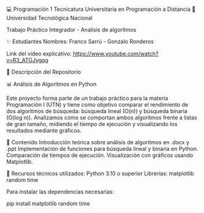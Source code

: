 💻 Programación 1
Tecnicatura Universitaria en Programación a Distancia
📍 Universidad Tecnológica Nacional

Trabajo Práctico Integrador - Analisis de algoritmos

✨ Estudiantes
Nombres: Franco Sarrú - Gonzalo Ronderos


Link del vídeo explicativo:
https://www.youtube.com/watch?v=R3_ATGJvgqg

📂 Descripción del Repositorio

📊 Análisis de Algoritmos en Python

Este proyecto forma parte de un trabajo práctico para la materia Programación I (UTN) y tiene como objetivo comparar el rendimiento de dos algoritmos de búsqueda: búsqueda lineal (O(n)) y búsqueda binaria (O(log n)). 
Analizamos cómo se comportan ambos algoritmos frente a listas de gran tamaño, midiendo el tiempo de ejecución y visualizando los resultados mediante gráficos.

🧠 Contenido
Introducción teórica sobre análisis de algoritmos en .docx y .ppt
Implementación de funciones para búsqueda lineal y binaria en Python.
Comparación de tiempos de ejecución.
Visualización con gráficos usando Matplotlib.



🧪 Recursos técnicos utilizados:
Python 3.10 o superior
Librerías:
matplotlib
random
time

Para instalar las dependencias necesarias:

pip install matplotlib random time
